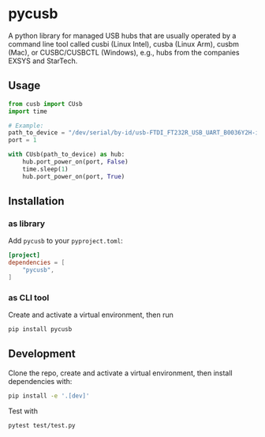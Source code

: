 # pycusb

A python library for managed USB hubs that are usually operated by a command line tool called cusbi
(Linux Intel), cusba (Linux Arm), cusbm (Mac), or CUSBC/CUSBCTL (Windows), e.g., hubs from the
companies EXSYS and StarTech.

## Usage

```python
from cusb import CUsb
import time

# Example:
path_to_device = "/dev/serial/by-id/usb-FTDI_FT232R_USB_UART_B0036Y2H-if00-port0"
port = 1

with CUsb(path_to_device) as hub:
    hub.port_power_on(port, False)
    time.sleep(1)
    hub.port_power_on(port, True)
```

## Installation

### as library

Add `pycusb` to your `pyproject.toml`:

```toml
[project]
dependencies = [
    "pycusb",
]
```

### as CLI tool

Create and activate a virtual environment, then run

```bash
pip install pycusb
```

## Development

Clone the repo, create and activate a virtual environment, then install dependencies with:

```bash
pip install -e '.[dev]'
```

Test with

```bash
pytest test/test.py
```
